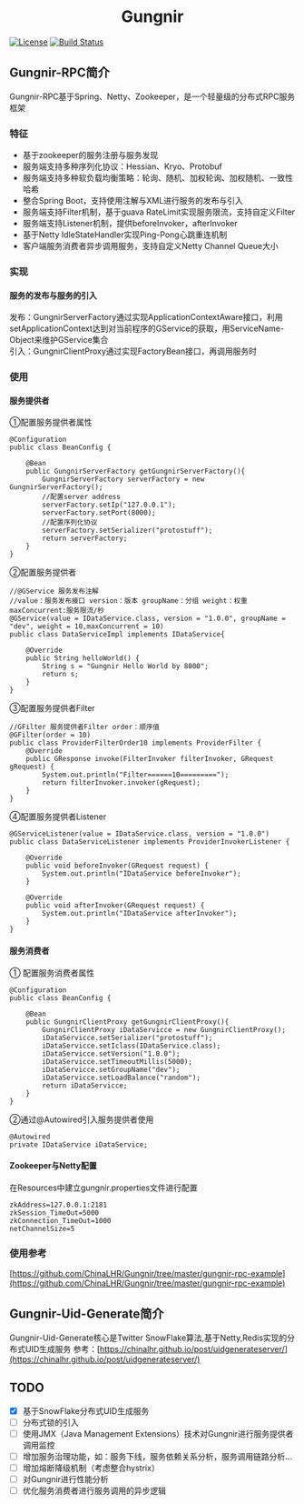 # <center>Gungnir</center>

[![License](https://img.shields.io/badge/License-Apache%202.0-blue.svg)](https://github.com/ChinaLHR/Gungnir/blob/master/LICENSE)
[![Build Status](https://travis-ci.org/ChinaLHR/Gungnir.svg?branch=master)](https://travis-ci.org/ChinaLHR/Gungnir)

## Gungnir-RPC简介
Gungnir-RPC基于Spring、Netty、Zookeeper，是一个轻量级的分布式RPC服务框架

### 特征

- 基于zookeeper的服务注册与服务发现
- 服务端支持多种序列化协议：Hessian、Kryo、Protobuf
- 服务端支持多种软负载均衡策略：轮询、随机、加权轮询、加权随机、一致性哈希
- 整合Spring Boot，支持使用注解与XML进行服务的发布与引入
- 服务端支持Filter机制，基于guava RateLimit实现服务限流，支持自定义Filter
- 服务端支持Listener机制，提供beforeInvoker，afterInvoker
- 基于Netty IdleStateHandler实现Ping-Pong心跳重连机制
- 客户端服务消费者异步调用服务，支持自定义Netty Channel Queue大小

### 实现
#### 服务的发布与服务的引入
发布：GungnirServerFactory通过实现ApplicationContextAware接口，利用setApplicationContext达到对当前程序的GService的获取，用ServiceName-Object来维护GService集合<br/>
引入：GungnirClientProxy通过实现FactoryBean接口，再调用服务时

### 使用

#### 服务提供者

①配置服务提供者属性

	@Configuration
	public class BeanConfig {
	
	    @Bean
	    public GungnirServerFactory getGungnirServerFactory(){
	        GungnirServerFactory serverFactory = new GungnirServerFactory();
	        //配置server address
	        serverFactory.setIp("127.0.0.1");
	        serverFactory.setPort(8000);
	        //配置序列化协议
	        serverFactory.setSerializer("protostuff");
	        return serverFactory;
	    }	
	}

②配置服务提供者
    
	//@GService 服务发布注解
	//value：服务发布接口 version：版本 groupName：分组 weight：权重 maxConcurrent:服务限流/秒
	@GService(value = IDataService.class, version = "1.0.0", groupName = "dev", weight = 10,maxConcurrent = 10)
	public class DataServiceImpl implements IDataService{

	    @Override
	    public String helloWorld() {
	        String s = "Gungnir Hello World by 8000";
	        return s;
	    }
	}

③配置服务提供者Filter

	//GFilter 服务提供者Filter order：顺序值
	@GFilter(order = 10)
	public class ProviderFilterOrder10 implements ProviderFilter {
	    @Override
	    public GResponse invoke(FilterInvoker filterInvoker, GRequest gRequest) {
	        System.out.println("Filter======10=========");
	        return filterInvoker.invoker(gRequest);
	    }
	}

④配置服务提供者Listener

	@GServiceListener(value = IDataService.class, version = "1.0.0")
	public class DataServiceListener implements ProviderInvokerListener {
	
	    @Override
	    public void beforeInvoker(GRequest request) {
	        System.out.println("IDataService beforeInvoker");
	    }
	
	    @Override
	    public void afterInvoker(GRequest request) {
	        System.out.println("IDataService afterInvoker");
	    }
	}

#### 服务消费者

① 配置服务消费者属性
	
	@Configuration
	public class BeanConfig {	
	
	    @Bean
	    public GungnirClientProxy getGungnirClientProxy(){
	        GungnirClientProxy iDataServicce = new GungnirClientProxy();
	        iDataServicce.setSerializer("protostuff");
	        iDataServicce.setIclass(IDataService.class);
	        iDataServicce.setVersion("1.0.0");
	        iDataServicce.setTimeoutMillis(5000);
	        iDataServicce.setGroupName("dev");
	        iDataServicce.setLoadBalance("random");
	        return iDataServicce;
	    }
	}

②通过@Autowired引入服务提供者使用
	
	@Autowired
    private IDataService iDataService;

#### Zookeeper与Netty配置
在Resources中建立gungnir.properties文件进行配置
	
	zkAddress=127.0.0.1:2181
	zkSession_TimeOut=5000
	zkConnection_TimeOut=1000
	netChannelSize=5

### 使用参考

[https://github.com/ChinaLHR/Gungnir/tree/master/gungnir-rpc-example](https://github.com/ChinaLHR/Gungnir/tree/master/gungnir-rpc-example)

## Gungnir-Uid-Generate简介
Gungnir-Uid-Generate核心是Twitter SnowFlake算法,基于Netty,Redis实现的分布式UID生成服务
参考：[https://chinalhr.github.io/post/uidgenerateserver/](https://chinalhr.github.io/post/uidgenerateserver/)

## TODO

- [x] 基于SnowFlake分布式UID生成服务
- [ ] 分布式锁的引入
- [ ] 使用JMX（Java Management Extensions）技术对Gungnir进行服务提供者调用监控
- [ ] 增加服务治理功能，如：服务下线，服务依赖关系分析，服务调用链路分析...
- [ ] 增加熔断降级机制（考虑整合hystrix）
- [ ] 对Gungnir进行性能分析
- [ ] 优化服务消费者进行服务调用的异步逻辑
